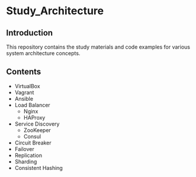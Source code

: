 # Study_Architecture

## Introduction

This repository contains the study materials and code examples for various system architecture concepts.

## Contents

- VirtualBox
- Vagrant
- Ansible
- Load Balancer
  - Nginx
  - HAProxy
- Service Discovery
  - ZooKeeper
  - Consul
- Circuit Breaker
- Failover
- Replication
- Sharding
- Consistent Hashing

